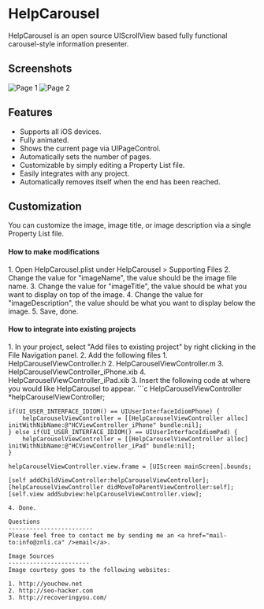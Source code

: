 HelpCarousel
=====================

HelpCarousel is an open source UIScrollView based fully functional carousel-style information presenter.

 
Screenshots
-------------------------
![Page 1](https://github.com/znli/HelpCarousel/raw/master/Resources/page1.png)
![Page 2](https://github.com/znli/HelpCarousel/raw/master/Resources/page2.png)

Features
--------------------------
- Supports all iOS devices.
- Fully animated.
- Shows the current page via UIPageControl.
- Automatically sets the number of pages.
- Customizable by simply editing a Property List file.
- Easily integrates with any project.
- Automatically removes itself when the end has been reached.

Customization
---------------------------
You can customize the image, image title, or image description via a single Property List file.

<h4>How to make modifications</h4>
1. Open HelpCarousel.plist under HelpCarousel > Supporting Files
2. Change the value for "imageName", the value should be the image file name.
3. Change the value for "imageTitle", the value should be what you want to display on top of the image.
4. Change the value for "imageDescription", the value should be what you want to display below the image.
5. Save, done.

<h4>How to integrate into existing projects</h4>
1. In your project, select "Add files to existing project" by right clicking in the File Navigation panel.
2. Add the following files
	1. HelpCarouselViewController.h
	2. HelpCarouselViewController.m
	3. HelpCarouselViewController_iPhone.xib
	4. HelpCarouselViewController_iPad.xib
3. Insert the following code at where you would like HelpCarousel to appear.
```c
    HelpCarouselViewController *helpCarouselViewController;
    
    if(UI_USER_INTERFACE_IDIOM() == UIUserInterfaceIdiomPhone) {
        helpCarouselViewController = [[HelpCarouselViewController alloc] initWithNibName:@"HCViewController_iPhone" bundle:nil];
    } else if(UI_USER_INTERFACE_IDIOM() == UIUserInterfaceIdiomPad) {
        helpCarouselViewController = [[HelpCarouselViewController alloc] initWithNibName:@"HCViewController_iPad" bundle:nil];
    }
    
    helpCarouselViewController.view.frame = [UIScreen mainScreen].bounds;
    
    [self addChildViewController:helpCarouselViewController];
    [helpCarouselViewController didMoveToParentViewController:self];
    [self.view addSubview:helpCarouselViewController.view];
```
4. Done.

Questions
------------------------
Please feel free to contact me by sending me an <a href="mail-to:info@znli.ca" />email</a>.

Image Sources
-----------------------
Image courtesy goes to the following websites:

1. http://youchew.net
2. http://seo-hacker.com
3. http://recoveringyou.com/

